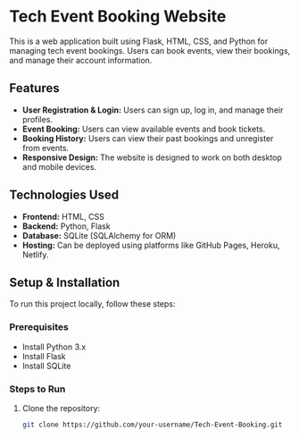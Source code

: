 # Tech Event Booking Website

This is a web application built using Flask, HTML, CSS, and Python for managing tech event bookings. Users can book events, view their bookings, and manage their account information.

## Features

- **User Registration & Login:** Users can sign up, log in, and manage their profiles.
- **Event Booking:** Users can view available events and book tickets.
- **Booking History:** Users can view their past bookings and unregister from events.
- **Responsive Design:** The website is designed to work on both desktop and mobile devices.

## Technologies Used

- **Frontend:** HTML, CSS
- **Backend:** Python, Flask
- **Database:** SQLite (SQLAlchemy for ORM)
- **Hosting:** Can be deployed using platforms like GitHub Pages, Heroku, Netlify.

## Setup & Installation

To run this project locally, follow these steps:

### Prerequisites

- Install Python 3.x
- Install Flask
- Install SQLite

### Steps to Run

1. Clone the repository:
   ```bash
   git clone https://github.com/your-username/Tech-Event-Booking.git
